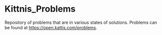 # Kittnis_Problems
Repository of problems that are in various states of solutions. Problems can be found at https://open.kattis.com/problems.
